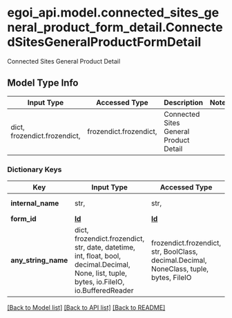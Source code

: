 # egoi_api.model.connected_sites_general_product_form_detail.ConnectedSitesGeneralProductFormDetail

Connected Sites General Product Detail

## Model Type Info
Input Type | Accessed Type | Description | Notes
------------ | ------------- | ------------- | -------------
dict, frozendict.frozendict,  | frozendict.frozendict,  | Connected Sites General Product Detail | 

### Dictionary Keys
Key | Input Type | Accessed Type | Description | Notes
------------ | ------------- | ------------- | ------------- | -------------
**internal_name** | str,  | str,  | Internal Name | [optional] 
**form_id** | [**Id**](Id.md) | [**Id**](Id.md) |  | [optional] 
**any_string_name** | dict, frozendict.frozendict, str, date, datetime, int, float, bool, decimal.Decimal, None, list, tuple, bytes, io.FileIO, io.BufferedReader | frozendict.frozendict, str, BoolClass, decimal.Decimal, NoneClass, tuple, bytes, FileIO | any string name can be used but the value must be the correct type | [optional]

[[Back to Model list]](../../README.md#documentation-for-models) [[Back to API list]](../../README.md#documentation-for-api-endpoints) [[Back to README]](../../README.md)

